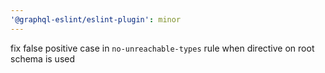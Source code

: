 ```yaml
---
'@graphql-eslint/eslint-plugin': minor
---
```


fix false positive case in `no-unreachable-types` rule when directive on root schema is used
